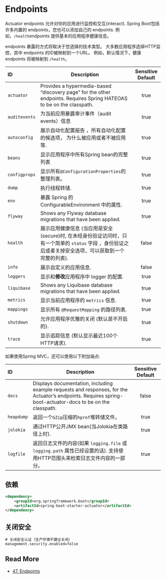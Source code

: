 

# Endpoints


Actuator endpoints 允许对你的应用进行监控和交互(interact). Spring Boot包括许多内置的 endpoints，您也可以添加自己的 endpoints. 例如，`/health`endpoints 提供基本的应用程序健康信息。

endpoints 暴露的方式将取决于您选择的技术类型。 大多数应用程序选择HTTP监控，其中 endpoints 的ID被映射到一个URL。 例如，默认情况下，健康 endpoints 将被映射到 `/health`。


|  ID  |  Description  |  Sensitive Default  |
|:------|--------------|:-------------:|
|  `actuator`  |  Provides a hypermedia-based “discovery page” for the other endpoints. Requires Spring HATEOAS to be on the classpath.   |  true  |
|  `auditevents`  |  为当前应用暴露审计事件（audit events）信息  |  true  |
|  `autoconfig`  |  展示自动化配置报告 ，所有自动化配置的候选项， 为什么被应用或者不被应用等.  |  true  |
|  `beans`  |  显示应用程序中所有Spring bean的完整列表  |  true  |
|  `configprops`  |  显示所有`@ConfigurationProperties`的整理列表。  |  true  |
|  `dump`  |  执行线程转储.  |  true  |
|  `env`  |  暴露 Spring 的 ConfigurableEnvironment 中的属性.  |  true  |
|  `flyway`  |  Shows any Flyway database migrations that have been applied.  |  true  |
|  `health`  |  展示应用健康信息 (当应用是安全(secure)时, 在未经身份验证访问时，只有一个简单的 `status` 字段 ，身份验证之后或者关掉安全选项，可以获取到一个完整的列表).  |  false  |  
|  `info`  |  展示自定义的应用信息.  |  false  |
|  `loggers`  |  显示和**修改**应用程序中 logger 的配置.  |  true  |
|  `liquibase`  |  Shows any Liquibase database migrations that have been applied.  |  true  |
|  `metrics`  |  显示当前应用程序的 `metrics` 信息.  |  true  |
|  `mappings`  |  显示所有 `@RequestMapping` 的路径列表.  |  true  |
|  `shutdown`  |  允许应用程序优雅的关闭 (默认是不开启的).  |  true  |
|  `trace`  |  显示追踪信息 (默认显示最近100个HTTP请求).  |  true  |


如果使用Spring MVC，还可以使用以下附加端点:

|  ID  |  Description  |  Sensitive Default  |
|:------|--------------|:-------------:|
|  `docs`  |  Displays documentation, including example requests and responses, for the Actuator’s endpoints. Requires spring-boot-actuator-docs to be on the classpath.  |  false  |
|  `heapdump`  |  返回一个`GZip`压缩的`hprof`堆转储文件。 |  true  |
|  `jolokia`  |  通过HTTP公开JMX bean(当Jolokia在类路径上时).  |  true  |
|  `logfile`  |  返回日志文件的内容(如果 `logging.file` 或 `logging.path` 属性已经设置的话). 支持使用HTTP范围头来检索日志文件内容的一部分。  |  true  |


## 依赖
```xml
<dependency>
    <groupId>org.springframework.boot</groupId>
    <artifactId>spring-boot-starter-actuator</artifactId>
</dependency>
```

## 关闭安全
```
# 关闭安全认证（生产环境不建议关闭）
management.security.enabled=false
```

## 

## Read More
- [47. Endpoints](https://docs.spring.io/spring-boot/docs/1.5.9.RELEASE/reference/htmlsingle/#production-ready-endpoints)